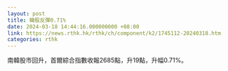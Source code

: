 ```yaml
---
layout: post
title: 韓股反彈0.71%
date: 2024-03-18 14:44:16.000000000 +08:00
link: https://news.rthk.hk/rthk/ch/component/k2/1745112-20240318.htm
categories: rthk
---
```


南韓股市回升，首爾綜合指數收報2685點，升19點，升幅0.71%。
